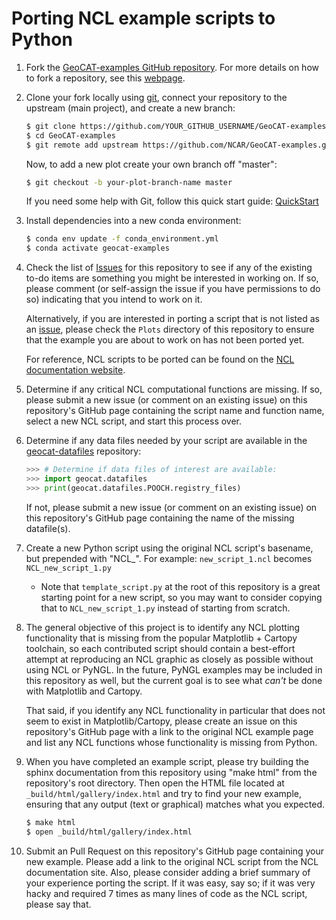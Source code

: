 Porting NCL example scripts to Python
=====================================

1. Fork the [GeoCAT-examples GitHub repository](https://github.com/NCAR/GeoCAT-examples). For more details on how to fork a repository, see this [webpage](https://help.github.com/en/github/getting-started-with-github/fork-a-repo).

2. Clone your fork locally using [git](https://git-scm.com/), connect your repository to the upstream (main project), and create a new branch:

    ```bash
    $ git clone https://github.com/YOUR_GITHUB_USERNAME/GeoCAT-examples.git
    $ cd GeoCAT-examples
    $ git remote add upstream https://github.com/NCAR/GeoCAT-examples.git
    ```

    Now, to add a new plot create your own branch off "master":

    ```bash
    $ git checkout -b your-plot-branch-name master
    ```

    If you need some help with Git, follow this quick start
   guide: [QuickStart](https://git.wiki.kernel.org/index.php/QuickStart)

3. Install dependencies into a new conda environment:

   ```bash
   $ conda env update -f conda_environment.yml
   $ conda activate geocat-examples
   ```

4. Check the list of [Issues](https://github.com/NCAR/GeoCAT-examples/issues) for this repository to see if any of the existing to-do items are something you might be interested in working on. If so, please comment (or self-assign the issue if you have permissions to do so) indicating that you intend to work on it.

   Alternatively, if you are interested in porting a script that is not listed as an [issue](https://github.com/NCAR/GeoCAT-examples/issues), please check the `Plots` directory of this repository to ensure that the example you are about to work on has not been ported yet.

   For reference, NCL scripts to be ported can be found on the [NCL documentation website](http://ncl.ucar.edu/Applications/).

5. Determine if any critical NCL computational functions are missing. If so, please submit a new issue (or comment on an existing issue) on this repository's GitHub page containing the script name and function name, select a new NCL script, and start this process over.

6. Determine if any data files needed by your script are available in the [geocat-datafiles](https://github.com/NCAR/GeoCAT-datafiles) repository:

   ```python
   >>> # Determine if data files of interest are available:
   >>> import geocat.datafiles
   >>> print(geocat.datafiles.POOCH.registry_files)
   ```

   If not, please submit a new issue (or comment on an existing issue) on this repository's GitHub page containing the name of the missing datafile(s).

7. Create a new Python script using the original NCL script's basename, but prepended with "NCL_". For example:
    `new_script_1.ncl` becomes `NCL_new_script_1.py`

    * Note that `template_script.py` at the root of this repository is a great starting point for a new script, so you may want to consider copying that to `NCL_new_script_1.py` instead of starting from scratch.


8. The general objective of this project is to identify any NCL plotting functionality that is missing from the popular Matplotlib + Cartopy toolchain, so each contributed script should contain a best-effort attempt at reproducing an NCL graphic as closely as possible without using NCL or PyNGL. In the future, PyNGL examples may be included in this repository as well, but the current goal is to see what *can't* be done with Matplotlib and Cartopy.

   That said, if you identify any NCL functionality in particular that does not seem to exist in Matplotlib/Cartopy, please create an issue on this repository's GitHub page with a link to the original NCL example page and list any NCL functions whose functionality is missing from Python.

9. When you have completed an example script, please try building the sphinx documentation from this repository using "make html" from the repository's root directory. Then open the HTML file located at `_build/html/gallery/index.html` and try to find your new example, ensuring that any output (text or graphical) matches what you expected.

   ```bash 
   $ make html
   $ open _build/html/gallery/index.html
   ```

10. Submit an Pull Request on this repository's GitHub page containing your new example. Please add a link to the original NCL script from the NCL documentation site. Also, please consider adding a brief summary of your experience porting the script. If it was easy, say so; if it was very hacky and required 7 times as many lines of code as the NCL script, please say that.
